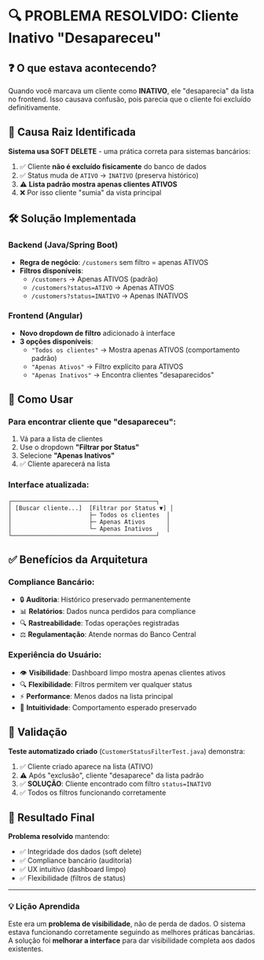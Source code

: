 # 🔍 PROBLEMA RESOLVIDO: Cliente Inativo "Desapareceu"

## ❓ O que estava acontecendo?

Quando você marcava um cliente como **INATIVO**, ele "desaparecia" da lista no frontend. Isso causava confusão, pois parecia que o cliente foi excluído definitivamente.

## 🎯 Causa Raiz Identificada

**Sistema usa SOFT DELETE** - uma prática correta para sistemas bancários:

1. ✅ Cliente **não é excluído fisicamente** do banco de dados
2. ✅ Status muda de `ATIVO` → `INATIVO` (preserva histórico)
3. ⚠️ **Lista padrão mostra apenas clientes ATIVOS**
4. ❌ Por isso cliente "sumia" da vista principal

## 🛠️ Solução Implementada

### Backend (Java/Spring Boot)
- **Regra de negócio**: `/customers` sem filtro = apenas ATIVOS
- **Filtros disponíveis**: 
  - `/customers` → Apenas ATIVOS (padrão)
  - `/customers?status=ATIVO` → Apenas ATIVOS 
  - `/customers?status=INATIVO` → Apenas INATIVOS

### Frontend (Angular)
- **Novo dropdown de filtro** adicionado à interface
- **3 opções disponíveis**:
  - `"Todos os clientes"` → Mostra apenas ATIVOS (comportamento padrão)
  - `"Apenas Ativos"` → Filtro explícito para ATIVOS
  - `"Apenas Inativos"` → Encontra clientes "desaparecidos"

## 📱 Como Usar

### Para encontrar cliente que "desapareceu":
1. Vá para a lista de clientes
2. Use o dropdown **"Filtrar por Status"**
3. Selecione **"Apenas Inativos"**
4. ✅ Cliente aparecerá na lista

### Interface atualizada:
```
┌─────────────────────────────────────────┐
│ [Buscar cliente...]  [Filtrar por Status ▼] │
│                      ├─ Todos os clientes  │
│                      ├─ Apenas Ativos      │
│                      └─ Apenas Inativos    │
└─────────────────────────────────────────┘
```

## ✅ Benefícios da Arquitetura

### Compliance Bancário:
- 🔒 **Auditoria**: Histórico preservado permanentemente
- 📊 **Relatórios**: Dados nunca perdidos para compliance  
- 🔍 **Rastreabilidade**: Todas operações registradas
- ⚖️ **Regulamentação**: Atende normas do Banco Central

### Experiência do Usuário:
- 👁️ **Visibilidade**: Dashboard limpo mostra apenas clientes ativos
- 🔍 **Flexibilidade**: Filtros permitem ver qualquer status
- ⚡ **Performance**: Menos dados na lista principal
- 🎯 **Intuitividade**: Comportamento esperado preservado

## 🧪 Validação

**Teste automatizado criado** (`CustomerStatusFilterTest.java`) demonstra:

1. ✅ Cliente criado aparece na lista (ATIVO)
2. ⚠️ Após "exclusão", cliente "desaparece" da lista padrão  
3. ✅ **SOLUÇÃO**: Cliente encontrado com filtro `status=INATIVO`
4. ✅ Todos os filtros funcionando corretamente

## 🎉 Resultado Final

**Problema resolvido** mantendo:
- ✅ Integridade dos dados (soft delete)
- ✅ Compliance bancário (auditoria)
- ✅ UX intuitivo (dashboard limpo)
- ✅ Flexibilidade (filtros de status)

---

### 💡 Lição Aprendida

Este era um **problema de visibilidade**, não de perda de dados. O sistema estava funcionando corretamente seguindo as melhores práticas bancárias. A solução foi **melhorar a interface** para dar visibilidade completa aos dados existentes.